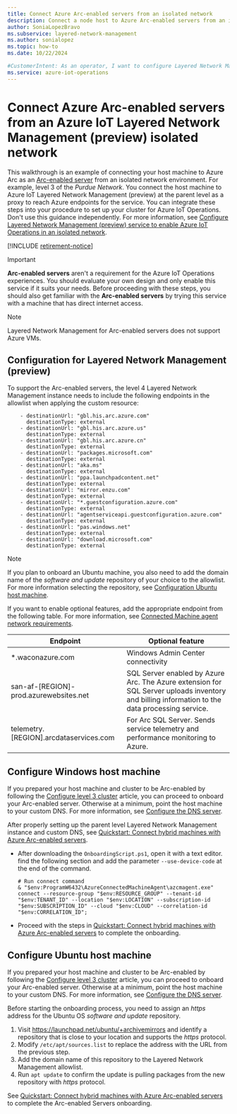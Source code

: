 ```yaml
---
title: Connect Azure Arc-enabled servers from an isolated network
description: Connect a node host to Azure Arc-enabled servers from an isolated network environment using Azure IoT Layered Network Management.
author: SoniaLopezBravo
ms.subservice: layered-network-management
ms.author: sonialopez
ms.topic: how-to
ms.date: 10/22/2024

#CustomerIntent: As an operator, I want to configure Layered Network Management so that I have secure isolated devices.
ms.service: azure-iot-operations
---
```


# Connect Azure Arc-enabled servers from an Azure IoT Layered Network Management (preview) isolated network

This walkthrough is an example of connecting your host machine to Azure Arc as an [Arc-enabled server](/azure/azure-arc/servers) from an isolated network environment. For example, level 3 of the *Purdue Network*. You connect the host machine to Azure IoT Layered Network Management (preview) at the parent level as a proxy to reach Azure endpoints for the service. You can integrate these steps into your procedure to set up your cluster for Azure IoT Operations. Don't use this guidance independently. For more information, see [Configure Layered Network Management (preview) service to enable Azure IoT Operations in an isolated network](howto-configure-aks-edge-essentials-layered-network.md).

[!INCLUDE [retirement-notice](includes/retirement-notice.md)]

> [!IMPORTANT]
> **Arc-enabled servers** aren't a requirement for the Azure IoT Operations experiences. You should evaluate your own design and only enable this service if it suits your needs. Before proceeding with these steps, you should also get familiar with the **Arc-enabled servers** by trying this service with a machine that has direct internet access.

> [!NOTE]
> Layered Network Management for Arc-enabled servers does not support Azure VMs.

## Configuration for Layered Network Management (preview)

To support the Arc-enabled servers, the level 4 Layered Network Management instance needs to include the following endpoints in the allowlist when applying the custom resource:

```
    - destinationUrl: "gbl.his.arc.azure.com"
      destinationType: external
    - destinationUrl: "gbl.his.arc.azure.us"
      destinationType: external
    - destinationUrl: "gbl.his.arc.azure.cn"
      destinationType: external
    - destinationUrl: "packages.microsoft.com"
      destinationType: external
    - destinationUrl: "aka.ms"
      destinationType: external
    - destinationUrl: "ppa.launchpadcontent.net"
      destinationType: external
    - destinationUrl: "mirror.enzu.com"
      destinationType: external
    - destinationUrl: "*.guestconfiguration.azure.com"
      destinationType: external
    - destinationUrl: "agentserviceapi.guestconfiguration.azure.com"
      destinationType: external
    - destinationUrl: "pas.windows.net"
      destinationType: external
    - destinationUrl: "download.microsoft.com"
      destinationType: external
```
> [!NOTE] 
> If you plan to onboard an Ubuntu machine, you also need to add the domain name of the *software and update* repository of your choice to the allowlist. For more information selecting the repository, see [Configuration Ubuntu host machine](#configure-ubuntu-host-machine).

If you want to enable optional features, add the appropriate endpoint from the following table. For more information, see [Connected Machine agent network requirements](/azure/azure-arc/servers/network-requirements).

| Endpoint | Optional feature |
|---|---|
| *.waconazure.com | Windows Admin Center connectivity |
| san-af-[REGION]-prod.azurewebsites.net | SQL Server enabled by Azure Arc. The Azure extension for SQL Server uploads inventory and billing information to the data processing service. |
| telemetry.[REGION].arcdataservices.com | For Arc SQL Server. Sends service telemetry and performance monitoring to Azure. |

## Configure Windows host machine

If you prepared your host machine and cluster to be Arc-enabled by following the [Configure level 3 cluster](howto-configure-l3-cluster-layered-network.md) article, you can proceed to onboard your Arc-enabled server. Otherwise at a minimum, point the host machine to your custom DNS. For more information, see [Configure the DNS server](howto-configure-layered-network.md#configure-the-dns-server).

After properly setting up the parent level Layered Network Management instance and custom DNS, see [Quickstart: Connect hybrid machines with Azure Arc-enabled servers](/azure/azure-arc/servers/learn/quick-enable-hybrid-vm).
- After downloading the `OnboardingScript.ps1`, open it with a text editor. find the following section and add the parameter `--use-device-code` at the end of the command.
    ```
    # Run connect command
    & "$env:ProgramW6432\AzureConnectedMachineAgent\azcmagent.exe" connect --resource-group "$env:RESOURCE_GROUP" --tenant-id "$env:TENANT_ID" --location "$env:LOCATION" --subscription-id "$env:SUBSCRIPTION_ID" --cloud "$env:CLOUD" --correlation-id "$env:CORRELATION_ID";
    ```
- Proceed with the steps in [Quickstart: Connect hybrid machines with Azure Arc-enabled servers](/azure/azure-arc/servers/learn/quick-enable-hybrid-vm) to complete the onboarding.

## Configure Ubuntu host machine

If you prepared your host machine and cluster to be Arc-enabled by following the [Configure level 3 cluster](howto-configure-l3-cluster-layered-network.md) article, you can proceed to onboard your Arc-enabled server. Otherwise at a minimum, point the host machine to your custom DNS. For more information, see [Configure the DNS server](howto-configure-layered-network.md#configure-the-dns-server).

Before starting the onboarding process, you need to assign an *https* address for the Ubuntu OS *software and update* repository.
1. Visit https://launchpad.net/ubuntu/+archivemirrors and identify a repository that is close to your location and supports the *https* protocol. 
1. Modify `/etc/apt/sources.list` to replace the address with the URL from the previous step.
1. Add the domain name of this repository to the Layered Network Management allowlist.
1. Run `apt update` to confirm the update is pulling packages from the new repository with *https* protocol.

See [Quickstart: Connect hybrid machines with Azure Arc-enabled servers](/azure/azure-arc/servers/learn/quick-enable-hybrid-vm) to complete the Arc-enabled Servers onboarding.